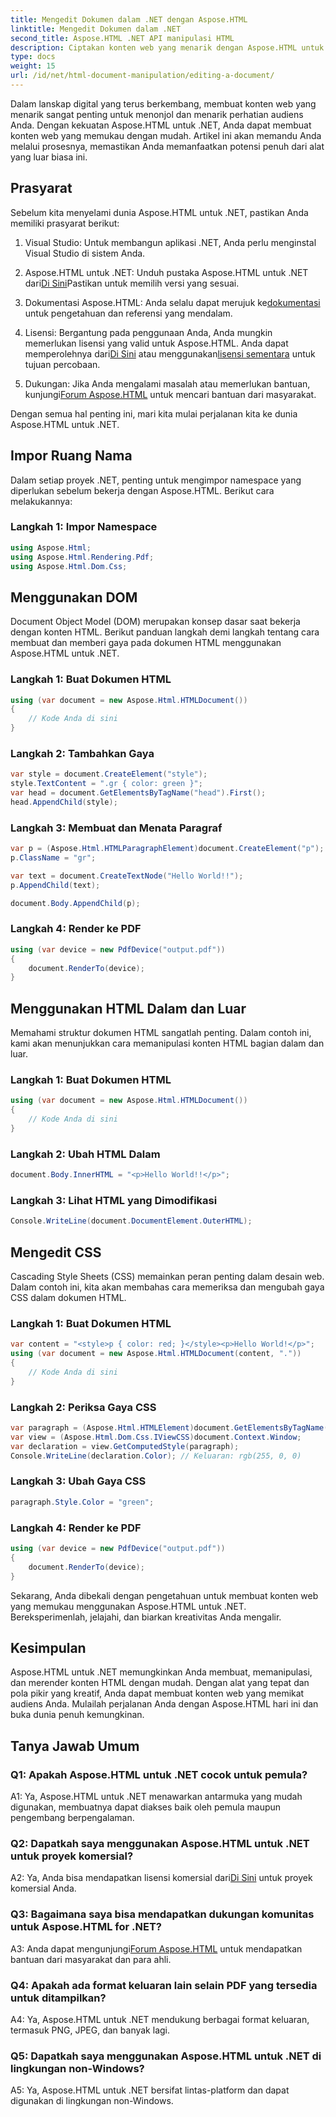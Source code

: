 ```yaml
---
title: Mengedit Dokumen dalam .NET dengan Aspose.HTML
linktitle: Mengedit Dokumen dalam .NET
second_title: Aspose.HTML .NET API manipulasi HTML
description: Ciptakan konten web yang menarik dengan Aspose.HTML untuk .NET. Pelajari cara memanipulasi HTML, CSS, dan lainnya.
type: docs
weight: 15
url: /id/net/html-document-manipulation/editing-a-document/
---
```


Dalam lanskap digital yang terus berkembang, membuat konten web yang menarik sangat penting untuk menonjol dan menarik perhatian audiens Anda. Dengan kekuatan Aspose.HTML untuk .NET, Anda dapat membuat konten web yang memukau dengan mudah. Artikel ini akan memandu Anda melalui prosesnya, memastikan Anda memanfaatkan potensi penuh dari alat yang luar biasa ini.

## Prasyarat

Sebelum kita menyelami dunia Aspose.HTML untuk .NET, pastikan Anda memiliki prasyarat berikut:

1. Visual Studio: Untuk membangun aplikasi .NET, Anda perlu menginstal Visual Studio di sistem Anda.

2. Aspose.HTML untuk .NET: Unduh pustaka Aspose.HTML untuk .NET dari[Di Sini](https://releases.aspose.com/html/net/)Pastikan untuk memilih versi yang sesuai.

3.  Dokumentasi Aspose.HTML: Anda selalu dapat merujuk ke[dokumentasi](https://reference.aspose.com/html/net/) untuk pengetahuan dan referensi yang mendalam.

4.  Lisensi: Bergantung pada penggunaan Anda, Anda mungkin memerlukan lisensi yang valid untuk Aspose.HTML. Anda dapat memperolehnya dari[Di Sini](https://purchase.aspose.com/buy) atau menggunakan[lisensi sementara](https://purchase.aspose.com/temporary-license/) untuk tujuan percobaan.

5.  Dukungan: Jika Anda mengalami masalah atau memerlukan bantuan, kunjungi[Forum Aspose.HTML](https://forum.aspose.com/) untuk mencari bantuan dari masyarakat.

Dengan semua hal penting ini, mari kita mulai perjalanan kita ke dunia Aspose.HTML untuk .NET.

## Impor Ruang Nama

Dalam setiap proyek .NET, penting untuk mengimpor namespace yang diperlukan sebelum bekerja dengan Aspose.HTML. Berikut cara melakukannya:

### Langkah 1: Impor Namespace

```csharp
using Aspose.Html;
using Aspose.Html.Rendering.Pdf;
using Aspose.Html.Dom.Css;
```

## Menggunakan DOM

Document Object Model (DOM) merupakan konsep dasar saat bekerja dengan konten HTML. Berikut panduan langkah demi langkah tentang cara membuat dan memberi gaya pada dokumen HTML menggunakan Aspose.HTML untuk .NET.

### Langkah 1: Buat Dokumen HTML

```csharp
using (var document = new Aspose.Html.HTMLDocument())
{
    // Kode Anda di sini
}
```

### Langkah 2: Tambahkan Gaya

```csharp
var style = document.CreateElement("style");
style.TextContent = ".gr { color: green }";
var head = document.GetElementsByTagName("head").First();
head.AppendChild(style);
```

### Langkah 3: Membuat dan Menata Paragraf

```csharp
var p = (Aspose.Html.HTMLParagraphElement)document.CreateElement("p");
p.ClassName = "gr";

var text = document.CreateTextNode("Hello World!!");
p.AppendChild(text);

document.Body.AppendChild(p);
```

### Langkah 4: Render ke PDF

```csharp
using (var device = new PdfDevice("output.pdf"))
{
    document.RenderTo(device);
}
```

## Menggunakan HTML Dalam dan Luar

Memahami struktur dokumen HTML sangatlah penting. Dalam contoh ini, kami akan menunjukkan cara memanipulasi konten HTML bagian dalam dan luar.

### Langkah 1: Buat Dokumen HTML

```csharp
using (var document = new Aspose.Html.HTMLDocument())
{
    // Kode Anda di sini
}
```

### Langkah 2: Ubah HTML Dalam

```csharp
document.Body.InnerHTML = "<p>Hello World!!</p>";
```

### Langkah 3: Lihat HTML yang Dimodifikasi

```csharp
Console.WriteLine(document.DocumentElement.OuterHTML);
```

## Mengedit CSS

Cascading Style Sheets (CSS) memainkan peran penting dalam desain web. Dalam contoh ini, kita akan membahas cara memeriksa dan mengubah gaya CSS dalam dokumen HTML.

### Langkah 1: Buat Dokumen HTML

```csharp
var content = "<style>p { color: red; }</style><p>Hello World!</p>";
using (var document = new Aspose.Html.HTMLDocument(content, "."))
{
    // Kode Anda di sini
}
```

### Langkah 2: Periksa Gaya CSS

```csharp
var paragraph = (Aspose.Html.HTMLElement)document.GetElementsByTagName("p").First();
var view = (Aspose.Html.Dom.Css.IViewCSS)document.Context.Window;
var declaration = view.GetComputedStyle(paragraph);
Console.WriteLine(declaration.Color); // Keluaran: rgb(255, 0, 0)
```

### Langkah 3: Ubah Gaya CSS

```csharp
paragraph.Style.Color = "green";
```

### Langkah 4: Render ke PDF

```csharp
using (var device = new PdfDevice("output.pdf"))
{
    document.RenderTo(device);
}
```

Sekarang, Anda dibekali dengan pengetahuan untuk membuat konten web yang memukau menggunakan Aspose.HTML untuk .NET. Bereksperimenlah, jelajahi, dan biarkan kreativitas Anda mengalir.

## Kesimpulan

Aspose.HTML untuk .NET memungkinkan Anda membuat, memanipulasi, dan merender konten HTML dengan mudah. Dengan alat yang tepat dan pola pikir yang kreatif, Anda dapat membuat konten web yang memikat audiens Anda. Mulailah perjalanan Anda dengan Aspose.HTML hari ini dan buka dunia penuh kemungkinan.

## Tanya Jawab Umum

### Q1: Apakah Aspose.HTML untuk .NET cocok untuk pemula?

A1: Ya, Aspose.HTML untuk .NET menawarkan antarmuka yang mudah digunakan, membuatnya dapat diakses baik oleh pemula maupun pengembang berpengalaman.

### Q2: Dapatkah saya menggunakan Aspose.HTML untuk .NET untuk proyek komersial?

 A2: Ya, Anda bisa mendapatkan lisensi komersial dari[Di Sini](https://purchase.aspose.com/buy) untuk proyek komersial Anda.

### Q3: Bagaimana saya bisa mendapatkan dukungan komunitas untuk Aspose.HTML for .NET?

 A3: Anda dapat mengunjungi[Forum Aspose.HTML](https://forum.aspose.com/) untuk mendapatkan bantuan dari masyarakat dan para ahli.

### Q4: Apakah ada format keluaran lain selain PDF yang tersedia untuk ditampilkan?

A4: Ya, Aspose.HTML untuk .NET mendukung berbagai format keluaran, termasuk PNG, JPEG, dan banyak lagi.

### Q5: Dapatkah saya menggunakan Aspose.HTML untuk .NET di lingkungan non-Windows?

A5: Ya, Aspose.HTML untuk .NET bersifat lintas-platform dan dapat digunakan di lingkungan non-Windows.